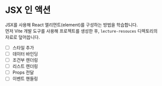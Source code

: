 # JSX 인 액션

JSX를 사용해 React 엘리먼트(element)를 구성하는 방법을 학습합니다.  
먼저 Vite 개발 도구를 사용해 프로젝트를 생성한 후, `lecture-resouces` 디렉토리의 자료로 덮어씁니다.

- [ ] 스타일 추가
- [ ] 데이터 바인딩
- [ ] 조건부 렌더링
- [ ] 리스트 렌더링
- [ ] Props 전달
- [ ] 이벤트 핸들링
